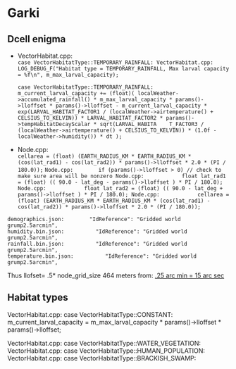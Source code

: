 # Garki

## Dcell enigma

- VectorHabitat.cpp:            
  `case VectorHabitatType::TEMPORARY_RAINFALL:
VectorHabitat.cpp:                LOG_DEBUG_F("Habitat type = TEMPORARY_RAINFALL, Max larval capacity = %f\n", m_max_larval_capacity);`

  `case VectorHabitatType::TEMPORARY_RAINFALL:
m_current_larval_capacity += (float)( localWeather->accumulated_rainfall() * m_max_larval_capacity * params()->lloffset * params()->lloffset - m_current_larval_capacity * exp(LARVAL_HABITAT_FACTOR1 / (localWeather->airtemperature() + CELSIUS_TO_KELVIN)) * LARVAL_HABITAT_FACTOR2 * params()->tempHabitatDecayScalar * sqrt(LARVAL_HABITA    T_FACTOR3 / (localWeather->airtemperature() + CELSIUS_TO_KELVIN)) * (1.0f - localWeather->humidity()) * dt );`

- Node.cpp:            
  `cellarea = (float) (EARTH_RADIUS_KM * EARTH_RADIUS_KM * (cos(lat_rad1) - cos(lat_rad2)) * params()->lloffset * 2.0 * (PI / 180.0));`
  `Node.cpp:        if (params()->lloffset > 0) // check to make sure area will be nonzero
Node.cpp:            float lat_rad1 = (float) (( 90.0 - lat_deg - params()->lloffset ) * PI / 180.0);
Node.cpp:            float lat_rad2 = (float) (( 90.0 - lat_deg + params()->lloffset ) * PI / 180.0);
Node.cpp:            cellarea = (float) (EARTH_RADIUS_KM * EARTH_RADIUS_KM * (cos(lat_rad1) - cos(lat_rad2)) * params()->lloffset * 2.0 * (PI / 180.0));`


```
demographics.json:        "IdReference": "Gridded world grump2.5arcmin",
humidity.bin.json:          "IdReference": "Gridded world grump2.5arcmin",
rainfall.bin.json:          "IdReference": "Gridded world grump2.5arcmin",
temperature.bin.json:          "IdReference": "Gridded world grump2.5arcmin",
```

Thus llofset= .5* node_grid_size
464 meters  from: [.25 arc min = 15 arc sec](http://www.wolframalpha.com/input/?i=.25+arc+minutes)
## Habitat types

VectorHabitat.cpp:            case VectorHabitatType::CONSTANT:
m_current_larval_capacity = m_max_larval_capacity * params()->lloffset * params()->lloffset;


VectorHabitat.cpp:            case VectorHabitatType::WATER_VEGETATION:
VectorHabitat.cpp:            case VectorHabitatType::HUMAN_POPULATION:
VectorHabitat.cpp:            case VectorHabitatType::BRACKISH_SWAMP:
